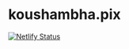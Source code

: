 # koushambha.pix
[![Netlify Status](https://api.netlify.com/api/v1/badges/65408624-ee75-4691-b342-fcabba317706/deploy-status)](https://app.netlify.com/sites/koushambhapix/deploys)
